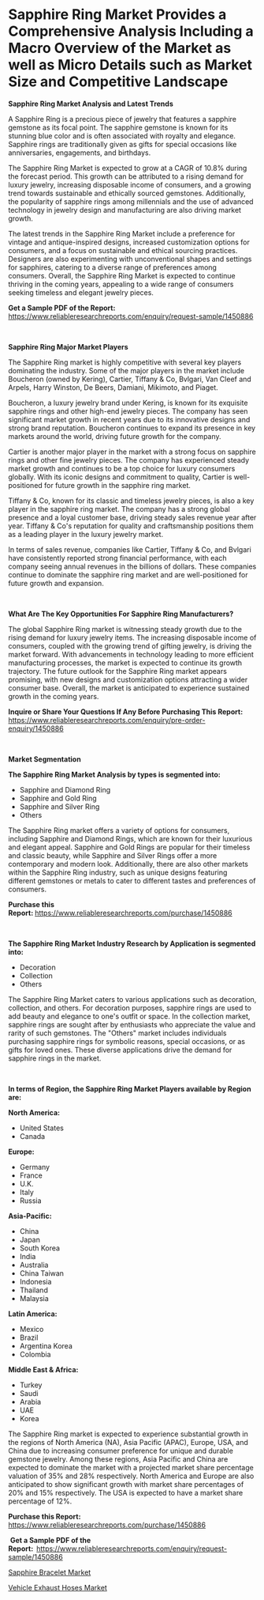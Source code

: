 <p><h1>Sapphire Ring Market Provides a Comprehensive Analysis Including a Macro Overview of the Market as well as Micro Details such as Market Size and Competitive Landscape</h1></p><p><strong>Sapphire Ring Market Analysis and Latest Trends</strong></p>
<p><p>A Sapphire Ring is a precious piece of jewelry that features a sapphire gemstone as its focal point. The sapphire gemstone is known for its stunning blue color and is often associated with royalty and elegance. Sapphire rings are traditionally given as gifts for special occasions like anniversaries, engagements, and birthdays.</p><p>The Sapphire Ring Market is expected to grow at a CAGR of 10.8% during the forecast period. This growth can be attributed to a rising demand for luxury jewelry, increasing disposable income of consumers, and a growing trend towards sustainable and ethically sourced gemstones. Additionally, the popularity of sapphire rings among millennials and the use of advanced technology in jewelry design and manufacturing are also driving market growth.</p><p>The latest trends in the Sapphire Ring Market include a preference for vintage and antique-inspired designs, increased customization options for consumers, and a focus on sustainable and ethical sourcing practices. Designers are also experimenting with unconventional shapes and settings for sapphires, catering to a diverse range of preferences among consumers. Overall, the Sapphire Ring Market is expected to continue thriving in the coming years, appealing to a wide range of consumers seeking timeless and elegant jewelry pieces.</p></p>
<p><strong>Get a Sample PDF of the Report:&nbsp;</strong> <a href="https://www.reliableresearchreports.com/enquiry/request-sample/1450886">https://www.reliableresearchreports.com/enquiry/request-sample/1450886</a></p>
<p>&nbsp;</p>
<p><strong>Sapphire Ring Major Market Players</strong></p>
<p><p>The Sapphire Ring market is highly competitive with several key players dominating the industry. Some of the major players in the market include Boucheron (owned by Kering), Cartier, Tiffany & Co, Bvlgari, Van Cleef and Arpels, Harry Winston, De Beers, Damiani, Mikimoto, and Piaget. </p><p>Boucheron, a luxury jewelry brand under Kering, is known for its exquisite sapphire rings and other high-end jewelry pieces. The company has seen significant market growth in recent years due to its innovative designs and strong brand reputation. Boucheron continues to expand its presence in key markets around the world, driving future growth for the company.</p><p>Cartier is another major player in the market with a strong focus on sapphire rings and other fine jewelry pieces. The company has experienced steady market growth and continues to be a top choice for luxury consumers globally. With its iconic designs and commitment to quality, Cartier is well-positioned for future growth in the sapphire ring market.</p><p>Tiffany & Co, known for its classic and timeless jewelry pieces, is also a key player in the sapphire ring market. The company has a strong global presence and a loyal customer base, driving steady sales revenue year after year. Tiffany & Co's reputation for quality and craftsmanship positions them as a leading player in the luxury jewelry market.</p><p>In terms of sales revenue, companies like Cartier, Tiffany & Co, and Bvlgari have consistently reported strong financial performance, with each company seeing annual revenues in the billions of dollars. These companies continue to dominate the sapphire ring market and are well-positioned for future growth and expansion.</p></p>
<p>&nbsp;</p>
<p><strong>What Are The Key Opportunities For Sapphire Ring Manufacturers?</strong></p>
<p><p>The global Sapphire Ring market is witnessing steady growth due to the rising demand for luxury jewelry items. The increasing disposable income of consumers, coupled with the growing trend of gifting jewelry, is driving the market forward. With advancements in technology leading to more efficient manufacturing processes, the market is expected to continue its growth trajectory. The future outlook for the Sapphire Ring market appears promising, with new designs and customization options attracting a wider consumer base. Overall, the market is anticipated to experience sustained growth in the coming years.</p></p>
<p><strong>Inquire or Share Your Questions If Any Before Purchasing This Report:</strong> <a href="https://www.reliableresearchreports.com/enquiry/pre-order-enquiry/1450886">https://www.reliableresearchreports.com/enquiry/pre-order-enquiry/1450886</a></p>
<p>&nbsp;</p>
<p><strong>Market Segmentation</strong></p>
<p><strong>The Sapphire Ring Market Analysis by types is segmented into:</strong></p>
<p><ul><li>Sapphire and Diamond Ring</li><li>Sapphire and Gold Ring</li><li>Sapphire and Silver Ring</li><li>Others</li></ul></p>
<p><p>The Sapphire Ring market offers a variety of options for consumers, including Sapphire and Diamond Rings, which are known for their luxurious and elegant appeal. Sapphire and Gold Rings are popular for their timeless and classic beauty, while Sapphire and Silver Rings offer a more contemporary and modern look. Additionally, there are also other markets within the Sapphire Ring industry, such as unique designs featuring different gemstones or metals to cater to different tastes and preferences of consumers.</p></p>
<p><strong>Purchase this Report:&nbsp;</strong><a href="https://www.reliableresearchreports.com/purchase/1450886">https://www.reliableresearchreports.com/purchase/1450886</a></p>
<p>&nbsp;</p>
<p><strong>The Sapphire Ring Market Industry Research by Application is segmented into:</strong></p>
<p><ul><li>Decoration</li><li>Collection</li><li>Others</li></ul></p>
<p><p>The Sapphire Ring Market caters to various applications such as decoration, collection, and others. For decoration purposes, sapphire rings are used to add beauty and elegance to one's outfit or space. In the collection market, sapphire rings are sought after by enthusiasts who appreciate the value and rarity of such gemstones. The "Others" market includes individuals purchasing sapphire rings for symbolic reasons, special occasions, or as gifts for loved ones. These diverse applications drive the demand for sapphire rings in the market.</p></p>
<p>&nbsp;</p>
<p><strong>In terms of Region, the Sapphire Ring Market Players available by Region are:</strong></p>
<p>
    <p> <strong> North America: </strong>
        <ul>
            <li>United States</li>
            <li>Canada</li>
        </ul>
        </p> 
    <p> <strong> Europe: </strong>
        <ul>
            <li>Germany</li>
            <li>France</li>
            <li>U.K.</li>
            <li>Italy</li>
            <li>Russia</li>
        </ul>
        </p> 
    <p> <strong> Asia-Pacific: </strong>
        <ul>
            <li>China</li>
            <li>Japan</li>
            <li>South Korea</li>
            <li>India</li>
            <li>Australia</li>
            <li>China Taiwan</li>
            <li>Indonesia</li>
            <li>Thailand</li>
            <li>Malaysia</li>
        </ul>
        </p> 
    <p> <strong> Latin America: </strong>
        <ul>
            <li>Mexico</li>
            <li>Brazil</li>
            <li>Argentina Korea</li>
            <li>Colombia</li>
        </ul>
        </p> 
    <p> <strong> Middle East & Africa: </strong>
        <ul>
            <li>Turkey</li>
            <li>Saudi</li>
            <li>Arabia</li>
            <li>UAE</li>
            <li>Korea</li>
        </ul>
    </p>
    </p>
<p><p>The Sapphire Ring market is expected to experience substantial growth in the regions of North America (NA), Asia Pacific (APAC), Europe, USA, and China due to increasing consumer preference for unique and durable gemstone jewelry. Among these regions, Asia Pacific and China are expected to dominate the market with a projected market share percentage valuation of 35% and 28% respectively. North America and Europe are also anticipated to show significant growth with market share percentages of 20% and 15% respectively. The USA is expected to have a market share percentage of 12%.</p></p>
<p><strong>Purchase this Report: </strong><a href="https://www.reliableresearchreports.com/purchase/1450886">https://www.reliableresearchreports.com/purchase/1450886</a></p>
<p>&nbsp;<strong>Get a Sample PDF of the Report:&nbsp;&nbsp;</strong><a href="https://www.reliableresearchreports.com/enquiry/request-sample/1450886">https://www.reliableresearchreports.com/enquiry/request-sample/1450886</a></p>
<p><strong></strong></p>
<p><p><a href="https://github.com/lataunyatinikmelvin59ilbd0dv/Market-Research-Report-List-1/blob/main/sapphire-bracelet-market.md">Sapphire Bracelet Market</a></p><p><a href="https://cute-banjo-8ca.notion.site/Insights-into-Vehicle-Exhaust-Hoses-Market-Size-Analysing-Market-Share-Trends-and-Growth-from-202-4979254f65ad40e9ba23a51013555477">Vehicle Exhaust Hoses Market</a></p></p>